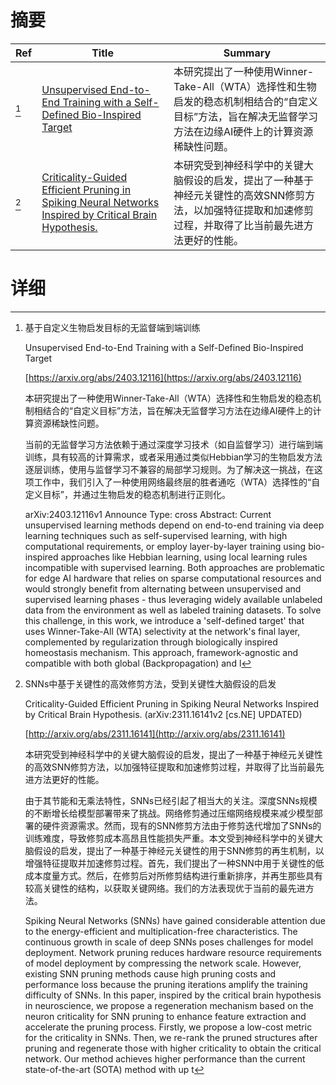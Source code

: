 # 摘要

| Ref | Title | Summary |
| --- | --- | --- |
| [^1] | [Unsupervised End-to-End Training with a Self-Defined Bio-Inspired Target](https://arxiv.org/abs/2403.12116) | 本研究提出了一种使用Winner-Take-All（WTA）选择性和生物启发的稳态机制相结合的“自定义目标”方法，旨在解决无监督学习方法在边缘AI硬件上的计算资源稀缺性问题。 |
| [^2] | [Criticality-Guided Efficient Pruning in Spiking Neural Networks Inspired by Critical Brain Hypothesis.](http://arxiv.org/abs/2311.16141) | 本研究受到神经科学中的关键大脑假设的启发，提出了一种基于神经元关键性的高效SNN修剪方法，以加强特征提取和加速修剪过程，并取得了比当前最先进方法更好的性能。 |

# 详细

[^1]: 基于自定义生物启发目标的无监督端到端训练

    Unsupervised End-to-End Training with a Self-Defined Bio-Inspired Target

    [https://arxiv.org/abs/2403.12116](https://arxiv.org/abs/2403.12116)

    本研究提出了一种使用Winner-Take-All（WTA）选择性和生物启发的稳态机制相结合的“自定义目标”方法，旨在解决无监督学习方法在边缘AI硬件上的计算资源稀缺性问题。

    

    当前的无监督学习方法依赖于通过深度学习技术（如自监督学习）进行端到端训练，具有较高的计算需求，或者采用通过类似Hebbian学习的生物启发方法逐层训练，使用与监督学习不兼容的局部学习规则。为了解决这一挑战，在这项工作中，我们引入了一种使用网络最终层的胜者通吃（WTA）选择性的“自定义目标”，并通过生物启发的稳态机制进行正则化。

    arXiv:2403.12116v1 Announce Type: cross  Abstract: Current unsupervised learning methods depend on end-to-end training via deep learning techniques such as self-supervised learning, with high computational requirements, or employ layer-by-layer training using bio-inspired approaches like Hebbian learning, using local learning rules incompatible with supervised learning. Both approaches are problematic for edge AI hardware that relies on sparse computational resources and would strongly benefit from alternating between unsupervised and supervised learning phases - thus leveraging widely available unlabeled data from the environment as well as labeled training datasets. To solve this challenge, in this work, we introduce a 'self-defined target' that uses Winner-Take-All (WTA) selectivity at the network's final layer, complemented by regularization through biologically inspired homeostasis mechanism. This approach, framework-agnostic and compatible with both global (Backpropagation) and l
    
[^2]: SNNs中基于关键性的高效修剪方法，受到关键性大脑假设的启发

    Criticality-Guided Efficient Pruning in Spiking Neural Networks Inspired by Critical Brain Hypothesis. (arXiv:2311.16141v2 [cs.NE] UPDATED)

    [http://arxiv.org/abs/2311.16141](http://arxiv.org/abs/2311.16141)

    本研究受到神经科学中的关键大脑假设的启发，提出了一种基于神经元关键性的高效SNN修剪方法，以加强特征提取和加速修剪过程，并取得了比当前最先进方法更好的性能。

    

    由于其节能和无乘法特性，SNNs已经引起了相当大的关注。深度SNNs规模的不断增长给模型部署带来了挑战。网络修剪通过压缩网络规模来减少模型部署的硬件资源需求。然而，现有的SNN修剪方法由于修剪迭代增加了SNNs的训练难度，导致修剪成本高昂且性能损失严重。本文受到神经科学中的关键大脑假设的启发，提出了一种基于神经元关键性的用于SNN修剪的再生机制，以增强特征提取并加速修剪过程。首先，我们提出了一种SNN中用于关键性的低成本度量方式。然后，在修剪后对所修剪结构进行重新排序，并再生那些具有较高关键性的结构，以获取关键网络。我们的方法表现优于当前的最先进方法。

    Spiking Neural Networks (SNNs) have gained considerable attention due to the energy-efficient and multiplication-free characteristics. The continuous growth in scale of deep SNNs poses challenges for model deployment. Network pruning reduces hardware resource requirements of model deployment by compressing the network scale. However, existing SNN pruning methods cause high pruning costs and performance loss because the pruning iterations amplify the training difficulty of SNNs. In this paper, inspired by the critical brain hypothesis in neuroscience, we propose a regeneration mechanism based on the neuron criticality for SNN pruning to enhance feature extraction and accelerate the pruning process. Firstly, we propose a low-cost metric for the criticality in SNNs. Then, we re-rank the pruned structures after pruning and regenerate those with higher criticality to obtain the critical network. Our method achieves higher performance than the current state-of-the-art (SOTA) method with up t
    

